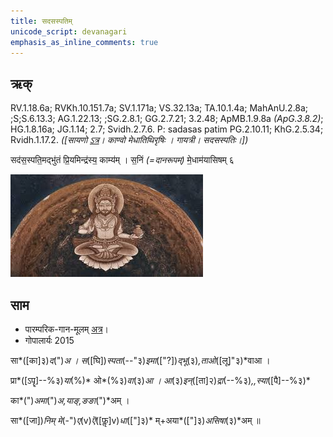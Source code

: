 ```yaml
---
title: सदसस्पतिम्  
unicode_script: devanagari  
emphasis_as_inline_comments: true
---   
```


## ऋक्

RV.1.18.6a; RVKh.10.151.7a; SV.1.171a; VS.32.13a; TA.10.1.4a; MahAnU.2.8a; ;S;S.6.13.3; AG.1.22.13; ;SG.2.8.1; GG.2.7.21; 3.2.48; ApMB.1.9.8a *(ApG.3.8.2)*; HG.1.8.16a; JG.1.14; 2.7; Svidh.2.7.6. P: sadasas patim PG.2.10.11; KhG.2.5.34; Rvidh.1.17.2. *([सायणो [ऽत्र](https://archive.org/stream/RgVedaWithSayanasCommentaryPart1/rv_sayanabhasya_part1#page/n175/mode/2up&sa=D&ust=1542425956397000)। काण्वो मेधातिथिरृषिः । गायत्री। सदसस्पतिः।])*

सद॑स॒स्पति॒मद्भु॑तं प्रि॒यमिन्द्र॑स्य॒ काम्य॑म् । स॒निं *(=दानरूपम्)* मे॒धाम॑यासिषम् ६

![](../images/worlds/bRhaspati-jupiter.jpg)

## साम

- पारम्परिक-गान-मूलम् [अत्र](https://archive.org/stream/sAmaveda-jaiminIya-paravastu-paramparA-docs/VIVAAHA%20UPANAYANA%20SAAMAANI%23mode/1up&sa=D&ust=1542425956398000)।
- गोपालार्यः 2015  
<div class="audioEmbed" src="https://archive
.org/download/jaiminIya-sAma-gAna-paravastu-tradition-gopAla-2015/sadas.mp3"></div>

सा*([का]३)*द*(")*अ । स*([घि])*स्पता*(--"३)*इमा*(["?])*द्भू*(३)*,ताओ*([लू]"३)*वाआ ।

प्रा*([ऽपॄ]--%३)*या*(%)* ओ*(%३)*वा*(३)*आ । आ*(३)*इन्*([ता]२)*द्रा*(--%३)*,,स्या*([पै]--%३)*

का*(")*अमा*(")*अ,याङ्,ङङा*(")*अम् ।

सा*([जा])*निम् मे*(-")*ए*(v)*ऎ*([फॢ]v)*धा*(["]३)* म्+अया*(["]३)*असिषा*(३)*अम् ॥